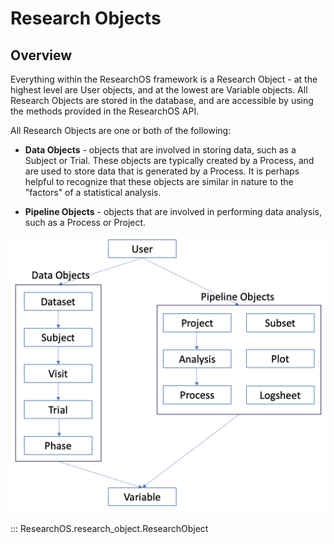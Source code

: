 # Research Objects

## Overview
Everything within the ResearchOS framework is a Research Object - at the highest level are User objects, and at the lowest are Variable objects. All Research Objects are stored in the database, and are accessible by using the methods provided in the ResearchOS API.

All Research Objects are one or both of the following:

- **Data Objects** - objects that are involved in storing data, such as a Subject or Trial. These objects are typically created by a Process, and are used to store data that is generated by a Process. It is perhaps helpful to recognize that these objects are similar in nature to the "factors" of a statistical analysis.

- **Pipeline Objects** - objects that are involved in performing data analysis, such as a Process or Project.

![Research Object Class Hierarchy](research_objects_class_hierarchy.png)

::: ResearchOS.research_object.ResearchObject